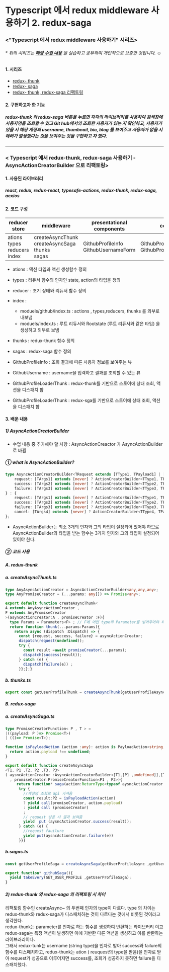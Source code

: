 # Typescript 에서 redux middleware 사용하기 2. redux-saga

### <"Typescript 에서 redux middleware 사용하기" 시리즈>
###### * 위의 시리즈는 **[해당 수업 내용](https://react.vlpt.us/using-typescript/06-ts-redux-middleware.html)** 을 실습하고 공부하며 개인적으로 보충한 것입니다. ☺

#### 1. 시리즈
  * [redux- thunk](https://github.com/BadaHertz52/practice_ts_redux-thunk)
  * [redux- saga](https://github.com/BadaHertz52/practic_ts_redux-saga)
  * [redux- thunk, redux-saga 리팩토링](https://github.com/BadaHertz52/practice_ts_redux_middleware ) 

#### 2. 구현하고자 한 기능 
#####  redux-thunk 와 redux-saga 버튼을 누르면 각각의 라이브러리를 사용하여 검색창에 사용자명을 조회할 수 있고  Git hub에서의 조회한 사용자가 있는 지 확인하고, 사용자가 있을 시 해당 계정의 username, thumbnail, bio, blog  를 보여주고 사용자가 없을 시 에러가 발생했다는 것을 보여주는 것을 구현하고 자 했다. 
-------------------------------------------------------------------------------------------------------------------------------------

### < Typescript 에서 redux-thunk, redux-saga 사용하기 - AsyncActionCreatorBuilder 으로 리팩토링>

#### 1. 사용된 라이브러리
##### react, redux, redux-react, typesafe-actions, redux-thunk, redux-saga, acxios 


#### 2. 코드 구성
|reducer store |middleware|presentational components|container|
|--------------|----------|-------------------------|-------------------|
|ations <br >types <br> reducers <br> index|createAsyncThunk <br>createAsyncSaga <br> thunks<br> sagas     |GithubProfileInfo <br> GithubUsernameForm        |GithubProfileLoaderThunk <br> GithubProfileLoaderSaga|

* ations : 액션 타입과 액션 생성함수 정의

* types : 리듀서 함수의 인자인 state, action의 타입을 정의

* reducer : 초기 상태와 리듀서 함수 정의

* index : 
  *  moduels/github/index.ts : actions , types,reducers, thunks 를 외부로 내보냄 
  * moduels/index.ts : 루트 리듀서와 Rootstate (루트 리듀서와 같은 타입) 을 생성하고 외부로 보냄 

* thunks : redux-thunk 함수 정의 

* sagas : redux-saga 함수 정의 

* GithubProfileInfo : 조회 결과에 따른 사용자 정보를 보여주는 뷰

* GithubUsername : username을 입력하고 결과를 조회할 수 있는 뷰 

* GithubProfileLoaderThunk : redux-thunk를 기반으로 스토어에 상태 조회, 액션을 디스패치 함 

* GithubProfileLoaderThunk : redux-sga를 기반으로 스토어에 상태 조회, 액션을 디스패치 함 


#### 3. 배운 내용 

##### 1)  AsyncActionCreatorBuilder

* 수업 내용 중 추가해야 할 사항 :  AsyncActionCreactor 가 AsyncActionBuilder로 바뀜

##### ① what is AsyncActionBuilder?
``` typescript
type AsyncActionCreatorBuilder<TRequest extends [TType1, TPayload1] | [TType1, [TPayload1, TMeta1]] | [TType1, TArgs1, TPayload1] | [TType1, TArgs1, [TPayload1, TMeta1]], TSuccess extends [TType2, TPayload2] | [TType2, [TPayload2, TMeta2]] | [TType2, TArgs2, TPayload2] | [TType2, TArgs2, [TPayload2, TMeta2]], TFailure extends [TType3, TPayload3] | [TType3, [TPayload3, TMeta3]] | [TType3, TArgs3, TPayload3] | [TType3, TArgs3, [TPayload3, TMeta3]], TCancel extends [TType4, TPayload4] | [TType4, [TPayload4, TMeta4]] | [TType4, TArgs4, TPayload4] | [TType4, TArgs4, [TPayload4, TMeta4]] = never, TType1 extends TypeConstant = TRequest[0], TPayload1 = TRequest extends [TType1, any, [any, any]] ? TRequest[2][0] : TRequest extends [TType1, any, any] ? TRequest[2] : TRequest extends [TType1, [any, any]] ? TRequest[1][0] : TRequest[1], TMeta1 = TRequest extends [TType1, any, [any, any]] ? TRequest[2][1] : TRequest extends [TType1, [any, any]] ? TRequest[1][1] : never, TArgs1 extends any[] = TRequest extends [TType1, any, any] ? TRequest[1] : never, TType2 extends TypeConstant = TSuccess[0], TPayload2 = TSuccess extends [TType2, any, [any, any]] ? TSuccess[2][0] : TSuccess extends [TType2, any, any] ? TSuccess[2] : TSuccess extends [TType2, [any, any]] ? TSuccess[1][0] : TSuccess[1], TMeta2 = TSuccess extends [TType2, any, [any, any]] ? TSuccess[2][1] : TSuccess extends [TType2, [any, any]] ? TSuccess[1][1] : never, TArgs2 extends any[] = TSuccess extends [TType2, any, any] ? TSuccess[1] : never, TType3 extends TypeConstant = TFailure[0], TPayload3 = TFailure extends [TType3, any, [any, any]] ? TFailure[2][0] : TFailure extends [TType3, any, any] ? TFailure[2] : TFailure extends [TType3, [any, any]] ? TFailure[1][0] : TFailure[1], TMeta3 = TFailure extends [TType3, any, [any, any]] ? TFailure[2][1] : TFailure extends [TType3, [any, any]] ? TFailure[1][1] : never, TArgs3 extends any[] = TFailure extends [TType3, any, any] ? TFailure[1] : never, TType4 extends TypeConstant = TCancel[0], TPayload4 = TCancel extends [TType4, any, [any, any]] ? TCancel[2][0] : TCancel extends [TType4, any, any] ? TCancel[2] : TCancel extends [TType4, [any, any]] ? TCancel[1][0] : TCancel[1], TMeta4 = TCancel extends [TType4, any, [any, any]] ? TCancel[2][1] : TCancel extends [TType4, [any, any]] ? TCancel[1][1] : never, TArgs4 extends any[] = TCancel extends [TType4, any, any] ? TCancel[1] : never> = [TCancel] extends [never] ? {
    request: [TArgs1] extends [never] ? ActionCreatorBuilder<TType1, TPayload1, TMeta1> : (...args: TArgs1) => ActionBuilder<TType1, TPayload1, TMeta1>;
    success: [TArgs2] extends [never] ? ActionCreatorBuilder<TType2, TPayload2, TMeta2> : (...args: TArgs2) => ActionBuilder<TType2, TPayload2, TMeta2>;
    failure: [TArgs3] extends [never] ? ActionCreatorBuilder<TType3, TPayload3, TMeta3> : (...args: TArgs3) => ActionBuilder<TType3, TPayload3, TMeta3>;
} : {
    request: [TArgs1] extends [never] ? ActionCreatorBuilder<TType1, TPayload1, TMeta1> : (...args: TArgs1) => ActionBuilder<TType1, TPayload1, TMeta1>;
    success: [TArgs2] extends [never] ? ActionCreatorBuilder<TType2, TPayload2, TMeta2> : (...args: TArgs2) => ActionBuilder<TType2, TPayload2, TMeta2>;
    failure: [TArgs3] extends [never] ? ActionCreatorBuilder<TType3, TPayload3, TMeta3> : (...args: TArgs3) => ActionBuilder<TType3, TPayload3, TMeta3>;
    cancel: [TArgs4] extends [never] ? ActionCreatorBuilder<TType4, TPayload4, TMeta4> : (...args: TArgs4) => ActionBuilder<TType4, TPayload4, TMeta4>;
};
```
* AsyncActionBuilder는 최소 3개의 인자와 그의 타입이 설정되어 있어야 하므로 AsyncActionBuilder의 타입을 받는 함수는 3가지 인자와 그의 타입이 설정되어 있어야 한다. 

##### ② 코드 사용
##### A. redux-thunk
##### a. createAsyncThunk.ts
``` typescript
type AnyAsyncActionCreator = AsyncActionCreatorBuilder<any,any,any>;
type AnyPromiseCreator = (...params: any[]) => Promise<any>;

export default function createAsyncThunk<
A extends AnyAsyncActionCreator ,
F extends AnyPromiseCreator
>(asyncActionCreator:A , promiseCreator :F){
  type Params = Parameters<F> ; // F에 어떤 type의 Parameter를 넣어주어야 하는 지 추출 
  return function thunk(...params:Params){
    return async (dispatch :Dispatch) => {
      const {request, success, failure} = asyncActionCreator;
      dispatch(request(undefined));
      try {
        const result =await promiseCreator(...params);
        dispatch(success(result));
      } catch (e) {
        dispatch(failure(e)) ; 
      }};};}
```
##### b. thunks.ts
``` typescript
export const getUserProfileThunk = createAsyncThunk(getUserProfileAsync ,getUserProfile);

```

##### B. redux-saga

##### a. createAsyncSaga.ts
``` typescript
type PromiseCreatorFunction< P , T > =  
|((payload: P )=> Promise<T>)
| (()=> Promise<T>);

function isPayloadAction (action :any): action is PayloadAction<string, any>{
  return action.payload !== undefined; 
}

export default function createAsyncSaga 
<T1, P1 ,T2, P2 ,T3, P3>
( aysncActionCreator :AsyncActionCreatorBuilder<[T1,[P1 ,undefined]],[T2,[P2, undefined]],[T3,[P3,undefined]]>
  , promiseCreator:PromiseCreatorFunction<P1 , P2>){
     return function* saga(action:ReturnType<typeof aysncActionCreator.request>){
      try {
        //계정명 조회로 api 가져옴 
        const result:P2 = isPayloadAction(action) 
        ? yield call(promiseCreator, action.payload) 
        : yield call (promiseCreator)
        ;
        // request 성공 시 결과 보여줌 
        yield  put (aysncActionCreator.success(result)); 
      } catch (e) {
        //request fauilure 
        yield put(aysncActionCreator.failure(e))
      }}}
```
##### b.sagas.ts 
```typescript
const getUserProfileSaga = createAsyncSaga(getUserProfileAsync ,getUserProfile);

export function* githubSaga(){
  yield takeEvery(GET_USER_PROFILE ,getUserProfileSaga);
}
```
##### 2)  redux-thunk 와 redux-saga 의 리팩토링 시 차이 
 리팩토링 함수인 createAsync~ 의 두번째 인자의 type이 다르다. 
 type 의 차이는 redux-thunk와 redux-saga가 디스패치하는 것이 다르다는 것에서 비롯된 것이라고 생각한다.</br>
 redux-thunk는 parameter를 인자로 하는 함수를 생성하여 반환하는 라이브러리 이고 redux-saga는 특정 액션이 발생하면 이에 기반한 다른 액션을 생성하고 이를 반환하는 라이브러리이다. </br>
 그래서  redux-tunk는 username (string type)을 인자로 받아 success와 failure의 함수를 디스패치하고, redux-thunk는 ation ( reuquest의 type을 받음)을 인자로 받아 request가 성공으로 이루어지면 success를, 조회가 성공하지 못하면 failure을 디스패치했다. 
